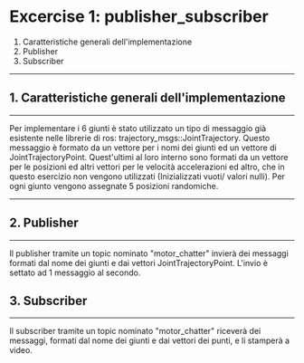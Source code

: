 # Excercise 1: publisher_subscriber

1. Caratteristiche generali dell'implementazione
2. Publisher
3. Subscriber

***

## 1. Caratteristiche generali dell'implementazione

***
Per implementare i 6 giunti è stato utilizzato un tipo di messaggio già esistente nelle librerie di ros: trajectory_msgs::JointTrajectory. Questo messaggio è formato da un vettore per i nomi dei giunti ed un vettore di JointTrajectoryPoint. Quest'ultimi al loro interno sono formati da un vettore per le posizioni ed altri vettori per le velocità accelerazioni ed altro, che in questo esercizio non vengono utilizzati (Inizializzati vuoti/ valori nulli).
Per ogni giunto vengono assegnate 5 posizioni randomiche.
***

## 2. Publisher

***
Il publisher tramite un topic nominato "motor_chatter" invierà dei messaggi formati dal nome dei giunti e dai vettori JointTrajectoryPoint. L'invio è settato ad 1 messaggio al secondo.

## 3. Subscriber

***
Il subscriber tramite un topic nominato "motor_chatter" riceverà dei messaggi, formati dal nome dei giunti e dai vettori dei punti, e li stamperà a video.
